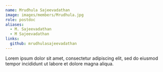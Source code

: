 ```yaml
---
name: Mrudhula Sajeevadathan
image: images/members/Mrudhula.jpg
role: postdoc
aliases:
  - M. Sajeevadathan
  - M Sajeevadathan
links:
  github: mrudhulasajeevadathan
---
```


Lorem ipsum dolor sit amet, consectetur adipiscing elit, sed do eiusmod tempor incididunt ut labore et dolore magna aliqua.
